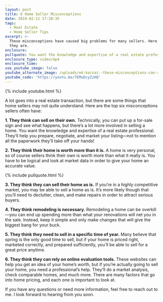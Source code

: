 ```yaml
---
layout: post
title: 6 Home Seller Misconceptions
date: 2019-02-11 17:28:35
tags:
  - Real Estate
  - Home Seller Tips
excerpt: >-
  These misconceptions have caused big problems for many sellers. Here’s what
  they are.
enclosure:
pullquote: You want the knowledge and expertise of a real estate professional.
enclosure_type: video/mp4
enclosure_time:
use_youtube_image: false
youtube_alternate_image: /uploads/ed-karzai--these-misconceptions-can-ruin-a-home-sale-youtube.jpg
youtube_code: 'https://youtu.be/7EMuDcyZzHQ'
---
```


{% include youtube.html %}

A lot goes into a real estate transaction, but there are some things that home sellers may not quite understand. Here are the top six misconceptions sellers often have:

**1. They think can sell on their own.** Technically, you can put up a for-sale sign and see what happens, but there’s a lot more involved in selling a home. You want the knowledge and expertise of a real estate professional. They’ll help you prepare, negotiate, and market your listing—not to mention all the paperwork they’ll take off your hands!

**2. They think their home is worth more than it is.** A home is very personal, so of course sellers think their own is worth more than what it really is. You have to be logical and look at market data in order to give your home an accurate value.

{% include pullquote.html %}

**3. They think they can sell their home as is.** If you’re in a highly competitive market, you may be able to sell a home as is. It’s more likely though that you’ll need to declutter, clean, and make repairs in order to attract serious buyers.

**4. They think remodeling is necessary.** Remodeling a home can be overkill—you can end up spending more than what your renovations will net you in the sale. Instead, keep it simple and only make changes that will give the biggest bang for your buck.

**5. They think they need to sell in a specific time of year.** Many believe that spring is the only good time to sell, but if your home is priced right, marketed correctly, and prepared sufficiently, you’ll be able to sell for a great price anytime.

**6. They think they can rely on online evaluation tools.** These websites can help you get an idea of your home’s worth, but if you’re actually going to sell your home, you need a professional’s help. They’ll do a market analysis, check comparable homes, and much more. There are many factors that go into home pricing, and each one is important to look at.

If you have any questions or need more information, feel free to reach out to me. I look forward to hearing from you soon.<br>&nbsp;